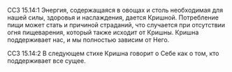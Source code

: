 ССЗ 15.14:1	Энергия, содержащаяся в овощах и столь необходимая для нашей силы, здоровья и наслаждения, дается Кришной. Потребление пищи может стать и причиной страданий, что случается при отсутствии огня пищеварения, который также исходит от Кришны. Кришна поддерживает нас, и мы полностью зависим от Него.

ССЗ 15.14:2	В следующем стихе Кришна говорит о Себе как о том, кто поддерживает все сущее.
